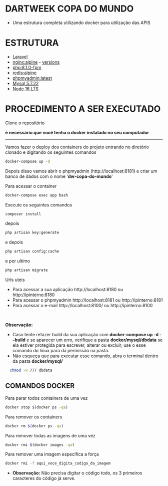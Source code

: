 

# DARTWEEK COPA DO MUNDO
- Uma estrutura completa utilizando docker para utilização das APIS

# ESTRUTURA
 * [Laravel](https://laravel.com)
 * [nginx:alpine](https://hub.docker.com/_/nginx) - [versions](https://nginx.org/en/CHANGES)
 * [php:8.1.0-fpm](https://hub.docker.com/_/php)
 * [redis:alpine](https://hub.docker.com/_/redis)
 * [phpmyadmin:latest](https://hub.docker.com/_/phpmyadmin)
 * [Mysql 5.7.22](https://hub.docker.com/_/mysql)
 * [Node 16 LTS](https://github.com/nodesource/distributions#debmanual)


 # PROCEDIMENTO A SER EXECUTADO

Clone o repositório 

**é necessário que você tenha o docker instalado no seu computador**


----

Vamos fazer o deploy dos containers do projeto entrando no diretório clonado e digitando os seguintes comandos
```sh
docker-compose up -d
```

Depois disso vamos abrir o phpmyadmin (http://localhost:8181)  e criar um banco de dados com o nome '**dw-copa-do-mundo**'


Para acessar o container
```sh
docker-compose exec app bash
```

Execute os seguintes comandos
```sh
composer install
```
depois
```sh
php artisan key:generate
```
e depois
```sh
php artisan config:cache
```

e por ultimo
```sh
php artisan migrate
```

Urls uteis

- Para acessar a sua aplicação  http://localhost:8180 ou  http://ipinterno:8180
- Para acessar o phpmyadmin http://localhost:8181 ou http://ipinterno:8181
- Para acessar o e-mail http://localhost:8100/ ou http://ipinterno:8100

<br>

**Observação:**
- Caso tente refazer build da sua aplicação com **docker-compose up -d --build** e se aparecer um  erro, 
  verifique  a pasta **docker/mysql/dbdata** se ela estiver protegida para escrever, alterar ou excluir, use o esse
  comando do linux para da permissão na pasta.
- Não esqueça que para executar esse comando, abra o terminal dentro da pasta **docker/mysql/**

```sh
  chmod -R 777 dbdata
```


## COMANDOS DOCKER

Para parar todos containers de uma vez
```sh
docker stop $(docker ps -qa)
```

Para remover os containers
```sh
docker rm $(docker ps -qa)
```

Para remover todas as imagens de uma vez
```sh
docker rmi $(docker images -qa)
```

Para remover uma imagem especifica a força
```sh
docker rmi -f aqui_voce_digita_codigo_da_imagem
```
- **Observação:** Não precisa digitar o código todo,  os 3 primeiros caracteres do código já serve.
